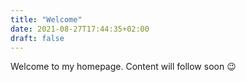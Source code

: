 ```yaml
---
title: "Welcome"
date: 2021-08-27T17:44:35+02:00
draft: false
---
```


Welcome to my homepage. Content will follow soon 😉
